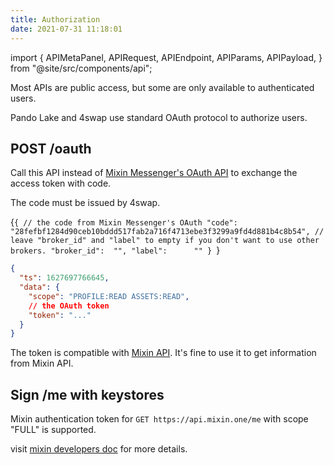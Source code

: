 ```yaml
---
title: Authorization
date: 2021-07-31 11:18:01
---
```


import { APIMetaPanel, APIRequest, APIEndpoint, APIParams, APIPayload, } from "@site/src/components/api";

Most APIs are public access, but some are only available to authenticated users.

Pando Lake and 4swap use standard OAuth protocol to authorize users.

## POST /oauth

Call this API instead of [Mixin Messenger's OAuth API](https://developers.mixin.one/docs/api/oauth/oauth#get-access-token) to exchange the access token with code.

The code must be issued by 4swap.

<APIEndpoint base="https://api.4swap.org/api" url="/oauth" />

<APIMetaPanel /><APIPayload>{`{ // the code from Mixin Messenger's OAuth "code":       "28fefbf1284d90ceb10bddd517fab2a716f4713ebe3f3299a9fd4d881b4c8b54", // leave "broker_id" and "label" to empty if you don't want to use other brokers. "broker_id":  "", "label":      "" } `}</APIPayload>

<APIRequest title="Exchange an access token" method="POST" isPublic base="https://api.4swap.org/api" url='/oauth --data PAYLOAD' />

```json title="Response"
{
  "ts": 1627697766645,
  "data": {
    "scope": "PROFILE:READ ASSETS:READ",
    // the OAuth token
    "token": "..."
  }
}
```

The token is compatible with [Mixin API](https://developers.mixin.one/docs/api/guide). It's fine to use it to get information from Mixin API.

## Sign /me with keystores

Mixin authentication token for `GET https://api.mixin.one/me` with scope "FULL" is supported.

visit [mixin developers doc](https://developers.mixin.one/docs/api/guide#signing) for more details.

